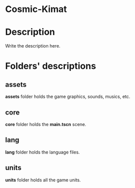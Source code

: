 # Cosmic-Kimat

# Description

Write the description here.

# Folders' descriptions

## assets

__assets__ folder holds the game graphics, sounds, musics, etc.

## core

__core__ folder holds the __main.tscn__ scene.

## lang

__lang__ folder holds the language files.

## units

__units__ folder holds all the game units.
